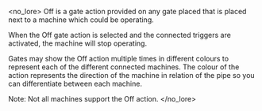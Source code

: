 <no_lore>
Off is a gate action provided on any gate placed that is placed next to a machine which could be operating.

When the Off gate action is selected and the connected triggers are activated, the machine will stop operating.

Gates may show the Off action multiple times in different colours to represent each of the different connected machines.
The colour of the action represents the direction of the machine in relation of the pipe so you can differentiate between each machine.

Note: Not all machines support the Off action.
</no_lore>